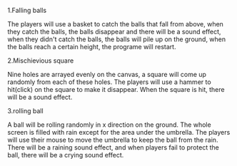 1.Falling balls

The players will use a basket to catch the balls that fall from above, when they catch the balls, the balls disappear and there will be a sound effect,  when they didn't catch the balls, the balls will pile up on the ground, when the balls reach a certain height, the programe will restart.

2.Mischievious square

Nine holes are arrayed evenly on the canvas, a square will come up randomly from each of these holes. The players will use a hammer to hit(click) on the square to make it disappear. When the square is hit, there will be a sound effect.

3.rolling ball

A ball will be rolling randomly in x direction on the ground. The whole screen is filled with rain except for the area under the umbrella. The players will use their mouse to move the umbrella to keep the ball from the rain. There will be a raining sound effect, and when players fail to protect the ball, there will be a crying sound effect.
